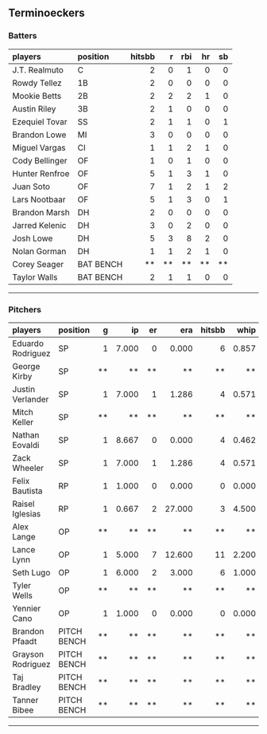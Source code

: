 ## Terminoeckers

### Batters

 
|players        |position  | hitsbb|  r| rbi| hr| sb| 
|:--------------|:---------|------:|--:|---:|--:|--:| 
|J.T. Realmuto  |C         |      2|  0|   1|  0|  0| 
|Rowdy Tellez   |1B        |      2|  0|   0|  0|  0| 
|Mookie Betts   |2B        |      2|  2|   2|  1|  0| 
|Austin Riley   |3B        |      2|  1|   0|  0|  0| 
|Ezequiel Tovar |SS        |      2|  1|   1|  0|  1| 
|Brandon Lowe   |MI        |      3|  0|   0|  0|  0| 
|Miguel Vargas  |CI        |      1|  1|   2|  1|  0| 
|Cody Bellinger |OF        |      1|  0|   1|  0|  0| 
|Hunter Renfroe |OF        |      5|  1|   3|  1|  0| 
|Juan Soto      |OF        |      7|  1|   2|  1|  2| 
|Lars Nootbaar  |OF        |      5|  1|   3|  0|  1| 
|Brandon Marsh  |DH        |      2|  0|   0|  0|  0| 
|Jarred Kelenic |DH        |      3|  0|   2|  0|  0| 
|Josh Lowe      |DH        |      5|  3|   8|  2|  0| 
|Nolan Gorman   |DH        |      1|  1|   2|  1|  0| 
|Corey Seager   |BAT BENCH |     **| **|  **| **| **| 
|Taylor Walls   |BAT BENCH |      2|  1|   1|  0|  0| 

* * *

### Pitchers

 
|players           |position    |  g|    ip| er|    era| hitsbb|  whip| so|  w| sv| 
|:-----------------|:-----------|--:|-----:|--:|------:|------:|-----:|--:|--:|--:| 
|Eduardo Rodriguez |SP          |  1| 7.000|  0|  0.000|      6| 0.857|  8|  1|  0| 
|George Kirby      |SP          | **|    **| **|     **|     **|    **| **| **| **| 
|Justin Verlander  |SP          |  1| 7.000|  1|  1.286|      4| 0.571|  7|  1|  0| 
|Mitch Keller      |SP          | **|    **| **|     **|     **|    **| **| **| **| 
|Nathan Eovaldi    |SP          |  1| 8.667|  0|  0.000|      4| 0.462| 12|  1|  0| 
|Zack Wheeler      |SP          |  1| 7.000|  1|  1.286|      4| 0.571|  7|  0|  0| 
|Felix Bautista    |RP          |  1| 1.000|  0|  0.000|      0| 0.000|  3|  0|  1| 
|Raisel Iglesias   |RP          |  1| 0.667|  2| 27.000|      3| 4.500|  2|  0|  0| 
|Alex Lange        |OP          | **|    **| **|     **|     **|    **| **| **| **| 
|Lance Lynn        |OP          |  1| 5.000|  7| 12.600|     11| 2.200|  4|  0|  0| 
|Seth Lugo         |OP          |  1| 6.000|  2|  3.000|      6| 1.000|  5|  0|  0| 
|Tyler Wells       |OP          | **|    **| **|     **|     **|    **| **| **| **| 
|Yennier Cano      |OP          |  1| 1.000|  0|  0.000|      0| 0.000|  1|  0|  1| 
|Brandon Pfaadt    |PITCH BENCH | **|    **| **|     **|     **|    **| **| **| **| 
|Grayson Rodriguez |PITCH BENCH | **|    **| **|     **|     **|    **| **| **| **| 
|Taj Bradley       |PITCH BENCH | **|    **| **|     **|     **|    **| **| **| **| 
|Tanner Bibee      |PITCH BENCH | **|    **| **|     **|     **|    **| **| **| **| 


* * *


